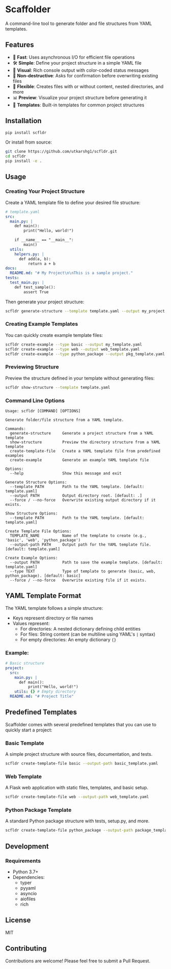 # Scaffolder

A command-line tool to generate folder and file structures from YAML templates.

## Features

- 🚀 **Fast**: Uses asynchronous I/O for efficient file operations
- 🛠️ **Simple**: Define your project structure in a simple YAML file
- 🎨 **Visual**: Rich console output with color-coded status messages
- 🔄 **Non-destructive**: Asks for confirmation before overwriting existing files
- 🧩 **Flexible**: Creates files with or without content, nested directories, and more
- 📊 **Preview**: Visualize your project structure before generating it
- 🔧 **Templates**: Built-in templates for common project structures

## Installation

```bash
pip install scfldr
```

Or install from source:

```bash
git clone https://github.com/utkarshg1/scfldr.git
cd scfldr
pip install -e .
```

## Usage

### Creating Your Project Structure

Create a YAML template file to define your desired file structure:

```yaml
# template.yaml
src:
  main.py: |
    def main():
        print("Hello, world!")

    if __name__ == "__main__":
        main()
  utils:
    helpers.py: |
      def add(a, b):
          return a + b
docs:
  README.md: "# My Project\n\nThis is a sample project."
tests:
  test_main.py: |
    def test_sample():
        assert True
```

Then generate your project structure:

```bash
scfldr generate-structure --template template.yaml --output my_project
```

### Creating Example Templates

You can quickly create example template files:

```bash
scfldr create-example --type basic --output my_template.yaml
scfldr create-example --type web --output web_template.yaml
scfldr create-example --type python_package --output pkg_template.yaml
```

### Previewing Structure

Preview the structure defined in your template without generating files:

```bash
scfldr show-structure --template template.yaml
```

### Command Line Options

```
Usage: scfldr [COMMAND] [OPTIONS]

Generate folder/file structure from a YAML template.

Commands:
  generate-structure     Generate a project structure from a YAML template
  show-structure         Preview the directory structure from a YAML template
  create-template-file   Create a YAML template file from predefined examples
  create-example         Generate an example YAML template file

Options:
  --help                 Show this message and exit

Generate Structure Options:
  --template PATH        Path to the YAML template. [default: template.yaml]
  --output PATH          Output directory root. [default: .]
  --force / --no-force   Overwrite existing output directory if it exists.

Show Structure Options:
  --template PATH        Path to the YAML template. [default: template.yaml]

Create Template File Options:
  TEMPLATE_NAME          Name of the template to create (e.g., 'basic', 'web', 'python_package')
  --output-path PATH     Output path for the YAML template file. [default: template.yaml]

Create Example Options:
  --output PATH          Path to save the example template. [default: template.yaml]
  --type TEXT            Type of template to generate (basic, web, python_package). [default: basic]
  --force / --no-force   Overwrite existing file if it exists.
```

## YAML Template Format

The YAML template follows a simple structure:

- Keys represent directory or file names
- Values represent:
  - For directories: A nested dictionary defining child entities
  - For files: String content (can be multiline using YAML's `|` syntax)
  - For empty directories: An empty dictionary `{}`

### Example:

```yaml
# Basic structure
project:
  src:
    main.py: |
      def main():
          print("Hello, world!")
    utils: {} # Empty directory
  README.md: "# Project Title"
```

## Predefined Templates

Scaffolder comes with several predefined templates that you can use to quickly start a project:

### Basic Template

A simple project structure with source files, documentation, and tests.

```bash
scfldr create-template-file basic --output-path basic_template.yaml
```

### Web Template

A Flask web application with static files, templates, and basic setup.

```bash
scfldr create-template-file web --output-path web_template.yaml
```

### Python Package Template

A standard Python package structure with tests, setup.py, and more.

```bash
scfldr create-template-file python_package --output-path package_template.yaml
```

## Development

### Requirements

- Python 3.7+
- Dependencies:
  - typer
  - pyyaml
  - asyncio
  - aiofiles
  - rich

## License

MIT

## Contributing

Contributions are welcome! Please feel free to submit a Pull Request.
